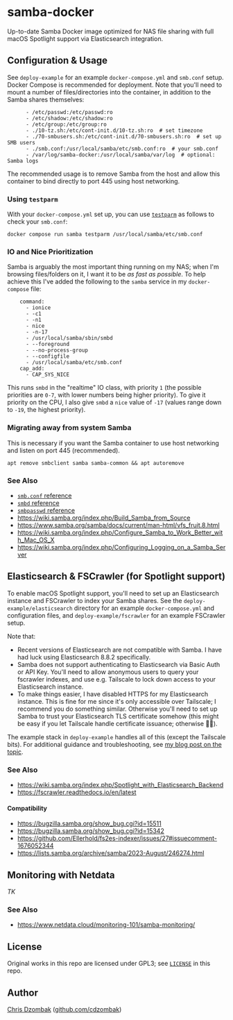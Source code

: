 # samba-docker

Up-to-date Samba Docker image optimized for NAS file sharing with full macOS Spotlight support via Elasticsearch integration.

## Configuration & Usage

See `deploy-example` for an example `docker-compose.yml` and `smb.conf` setup. Docker Compose is recommended for deployment. Note that you'll need to mount a number of files/directories into the container, in addition to the Samba shares themselves:

```
      - /etc/passwd:/etc/passwd:ro
      - /etc/shadow:/etc/shadow:ro
      - /etc/group:/etc/group:ro
      - ./10-tz.sh:/etc/cont-init.d/10-tz.sh:ro  # set timezone
      - ./70-smbusers.sh:/etc/cont-init.d/70-smbusers.sh:ro  # set up SMB users
      - ./smb.conf:/usr/local/samba/etc/smb.conf:ro  # your smb.conf
      - /var/log/samba-docker:/usr/local/samba/var/log  # optional: Samba logs
```

The recommended usage is to remove Samba from the host and allow this container to bind directly to port 445 using host networking.

### Using `testparm`

With your `docker-compose.yml` set up, you can use [`testparm`](https://www.samba.org/samba/docs/current/man-html/testparm.1.html) as follows to check your `smb.conf`:

```shell
docker compose run samba testparm /usr/local/samba/etc/smb.conf
```

### IO and Nice Prioritization

Samba is arguably the most important thing running on my NAS; when I'm browsing files/folders on it, I want it to be _as fast as possible_. To help achieve this I've added the following to the `samba` service in my `docker-compose` file:

```
    command:
      - ionice
      - -c1
      - -n1
      - nice
      - -n-17
      - /usr/local/samba/sbin/smbd
      - --foreground
      - --no-process-group
      - --configfile
      - /usr/local/samba/etc/smb.conf
    cap_add:
      - CAP_SYS_NICE
```

This runs `smbd` in the "realtime" IO class, with priority `1` (the possible priorities are `0-7`, with lower numbers being higher priority). To give it priority on the CPU, I also give `smbd` a `nice` value of `-17` (values range down to `-19`, the highest priority).

### Migrating away from system Samba

This is necessary if you want the Samba container to use host networking and listen on port 445 (recommended).

```
apt remove smbclient samba samba-common && apt autoremove
```

### See Also

- [`smb.conf` reference](https://www.samba.org/samba/docs/current/man-html/smb.conf.5.html)
- [`smbd` reference](https://www.samba.org/samba/docs/current/man-html/smbd.8.html)
- [`smbpasswd` reference](https://www.samba.org/samba/docs/current/man-html/smbpasswd.8.html)
- https://wiki.samba.org/index.php/Build_Samba_from_Source
- https://www.samba.org/samba/docs/current/man-html/vfs_fruit.8.html
- https://wiki.samba.org/index.php/Configure_Samba_to_Work_Better_with_Mac_OS_X
- https://wiki.samba.org/index.php/Configuring_Logging_on_a_Samba_Server

## Elasticsearch & FSCrawler (for Spotlight support)

To enable macOS Spotlight support, you'll need to set up an Elasticsearch instance and FSCrawler to index your Samba shares. See the `deploy-example/elasticsearch` directory for an example `docker-compose.yml` and configuration files, and `deploy-example/fscrawler` for an example FSCrawler setup.

Note that:

- Recent versions of Elasticsearch are not compatible with Samba. I have had luck using Elasticsearch 8.8.2 specifically.
- Samba does not support authenticating to Elasticsearch via Basic Auth or API Key. You'll need to allow anonymous users to query your fscrawler indexes, and use e.g. Tailscale to lock down access to your Elasticsearch instance.
- To make things easier, I have disabled HTTPS for my Elasticsearch instance. This is fine for me since it's only accessible over Tailscale; I recommend you do something similar. Otherwise you'll need to set up Samba to trust your Elasticsearch TLS certificate somehow (this might be easy if you let Tailscale handle certificate issuance; otherwise 🤷‍♂️).

The example stack in `deploy-example` handles all of this (except the Tailscale bits). For additional guidance and troubleshooting, see [my blog post on the topic](https://www.dzombak.com/blog/2025/10/setting-up-testing-spotlight-samba-elasticsearch/).

### See Also

- https://wiki.samba.org/index.php/Spotlight_with_Elasticsearch_Backend
- https://fscrawler.readthedocs.io/en/latest

#### Compatibility

- https://bugzilla.samba.org/show_bug.cgi?id=15511
- https://bugzilla.samba.org/show_bug.cgi?id=15342
- https://github.com/Ellerhold/fs2es-indexer/issues/27#issuecomment-1676052344
- https://lists.samba.org/archive/samba/2023-August/246274.html

## Monitoring with Netdata

*TK*

### See Also

- https://www.netdata.cloud/monitoring-101/samba-monitoring/

## License

Original works in this repo are licensed under GPL3; see [`LICENSE`](LICENSE) in this repo.

## Author

[Chris Dzombak](https://www.dzombak.com) ([github.com/cdzombak](https://www.github.com/cdzombak))
